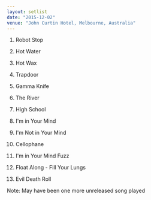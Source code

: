 ```yaml
---
layout: setlist
date: "2015-12-02"
venue: "John Curtin Hotel, Melbourne, Australia"
---
```


 1. Robot Stop

 2. Hot Water

 3. Hot Wax

 4. Trapdoor

 5. Gamma Knife

 6. The River

 7. High School

 8. I'm in Your Mind

 9. I'm Not in Your Mind

10. Cellophane

11. I'm in Your Mind Fuzz

12. Float Along - Fill Your Lungs

13. Evil Death Roll


Note: May have been one more unreleased song played
